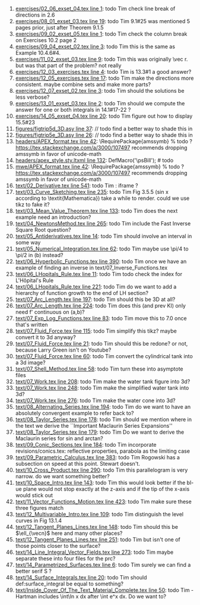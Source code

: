 1. [exercises/02_06_exset_04.tex line 1](../exercises/02_06_exset_04.tex#L1): todo Tim check line break of directions in 2.6
1. [exercises/08_01_exset_03.tex line 19](../exercises/08_01_exset_03.tex#L19): todo Tim 9.1#25 was mentioned 5 pages prior, just after Theorem 9.1.5
1. [exercises/09_02_exset_05.tex line 1](../exercises/09_02_exset_05.tex#L1): todo Tim check the column break on Exercises 10.2 page 2
1. [exercises/09_04_exset_02.tex line 3](../exercises/09_04_exset_02.tex#L3): todo Tim this is the same as Example 10.4.6#4.
1. [exercises/11_02_exset_03.tex line 9](../exercises/11_02_exset_03.tex#L9): todo Tim this was originally \vec r.  but was that part of the problem? not really
1. [exercises/12_03_exercises.tex line 4](../exercises/12_03_exercises.tex#L4): todo Tim is 13.3#1 a good answer?
1. [exercises/12_05_exercises.tex line 17](../exercises/12_05_exercises.tex#L17): todo Tim make the directions more consistent.  maybe combine sets and make more parts?
1. [exercises/12_07_exset_02.tex line 3](../exercises/12_07_exset_02.tex#L3): todo Tim should the solutions be less verbose?
1. [exercises/13_01_exset_03.tex line 2](../exercises/13_01_exset_03.tex#L2): todo Tim should we compute the answer for one or both integrals in 14.1#17-22 ?
1. [exercises/14_05_exset_04.tex line 20](../exercises/14_05_exset_04.tex#L20): todo Tim figure out how to display 15.5#23
1. [figures/figtrip5d_3D.asy line 37](../figures/figtrip5d_3D.asy#L37): // todo find a better way to shade this in
1. [figures/figtrip5e_3D.asy line 26](../figures/figtrip5e_3D.asy#L26): // todo find a better way to shade this in
1. [headers/APEX_format.tex line 42](../headers/APEX_format.tex#L42): \RequirePackage{amssymb} % todo ? https://tex.stackexchange.com/a/3000/107497 recommends dropping amssymb in favor of unicode-math
1. [headers/apex_style.sty.ltxml line 132](../headers/apex_style.sty.ltxml#L132): DefMacro('\psBill'); # todo
1. [mwe/APEX_format.tex line 42](../mwe/APEX_format.tex#L42): \RequirePackage{amssymb} % todo ? https://tex.stackexchange.com/a/3000/107497 recommends dropping amssymb in favor of unicode-math
1. [text/02_Derivative.tex line 541](../text/02_Derivative.tex#L541): todo Tim : iframe ?
1. [text/03_Curve_Sketching.tex line 235](../text/03_Curve_Sketching.tex#L235): todo Tim Fig 3.5.5 (sin x according to \textit{Mathematica}) take a while to render.  could we use tikz to fake it?
1. [text/03_Mean_Value_Theorem.tex line 133](../text/03_Mean_Value_Theorem.tex#L133): todo Tim does the next example need an introduction?
1. [text/04_NewtonsMethod.tex line 265](../text/04_NewtonsMethod.tex#L265): todo Tim include the Fast Inverse Square Root question?
1. [text/05_Antiderivatives.tex line 14](../text/05_Antiderivatives.tex#L14): todo Tim should involve an interval in some way
1. [text/05_Numerical_Integration.tex line 62](../text/05_Numerical_Integration.tex#L62): todo Tim maybe use \pi/4 to \pi/2 in (b) instead?
1. [text/06_Hyperbolic_Functions.tex line 390](../text/06_Hyperbolic_Functions.tex#L390): todo Tim once we have an example of finding an inverse in text/07_Inverse_Functions.tex
1. [text/06_LHopitals_Rule.tex line 11](../text/06_LHopitals_Rule.tex#L11): todo Tim todo check the index for L'Hôpital's Rule
1. [text/06_LHopitals_Rule.tex line 221](../text/06_LHopitals_Rule.tex#L221): todo Tim do we want to add a hierarchy of function growth to the end of LH section?
1. [text/07_Arc_Length.tex line 197](../text/07_Arc_Length.tex#L197): todo Tim should this be 3D at all?
1. [text/07_Arc_Length.tex line 224](../text/07_Arc_Length.tex#L224): todo Tim does this (and prev KI) only need f' continuous on (a,b)?
1. [text/07_Exp_Log_Functions.tex line 83](../text/07_Exp_Log_Functions.tex#L83): todo Tim move this to 7.0 once that's written
1. [text/07_Fluid_Force.tex line 115](../text/07_Fluid_Force.tex#L115): todo Tim simplify this tikz? maybe convert it to 3d anyway?
1. [text/07_Fluid_Force.tex line 21](../text/07_Fluid_Force.tex#L21): todo Tim should this be redone? or not, because Larry Green isn't on Youtube?
1. [text/07_Fluid_Force.tex line 60](../text/07_Fluid_Force.tex#L60): todo Tim convert the cylindrical tank into a 3d image?
1. [text/07_Shell_Method.tex line 58](../text/07_Shell_Method.tex#L58): todo Tim turn these into asymptote files
1. [text/07_Work.tex line 208](../text/07_Work.tex#L208): todo Tim make the water tank figure into 3d?
1. [text/07_Work.tex line 248](../text/07_Work.tex#L248): todo Tim make the simplified water tank into 3d?
1. [text/07_Work.tex line 276](../text/07_Work.tex#L276): todo Tim make the water cone into 3d?
1. [text/08_Alternating_Series.tex line 194](../text/08_Alternating_Series.tex#L194): todo Tim do we want to have an absolutely convergent example to refer back to?
1. [text/08_Taylor_Series.tex line 178](../text/08_Taylor_Series.tex#L178): todo Tim should we mention where in the text we derive the ``Important Maclaurin Series Expansions''
1. [text/08_Taylor_Series.tex line 179](../text/08_Taylor_Series.tex#L179): todo Tim Do we want to derive the Maclaurin series for sin and arctan?
1. [text/09_Conic_Sections.tex line 184](../text/09_Conic_Sections.tex#L184): todo Tim incorporate revisions/conics.tex: reflective properties, parabola as the limiting case
1. [text/09_Parametric_Calculus.tex line 383](../text/09_Parametric_Calculus.tex#L383): todo Tim Rogowski has a subsection on speed at this point.  Stewart doesn't.
1. [text/10_Cross_Product.tex line 290](../text/10_Cross_Product.tex#L290): todo Tim this parallelogram is very narrow.  do we want something better?
1. [text/10_Space_Intro.tex line 143](../text/10_Space_Intro.tex#L143): todo Tim this would look better if the bl-ue plane would not stop exactly at the z-axis and if the tip of the x-axis would stick out
1. [text/11_Vector_Functions_Motion.tex line 423](../text/11_Vector_Functions_Motion.tex#L423): todo Tim make sure these three figures match
1. [text/12_Multivariable_Intro.tex line 109](../text/12_Multivariable_Intro.tex#L109): todo Tim distinguish the level curves in Fig 13.1.4
1. [text/12_Tangent_Planes_Lines.tex line 148](../text/12_Tangent_Planes_Lines.tex#L148): todo Tim should this be $\ell_{\vecn}$ here and many other places?
1. [text/12_Tangent_Planes_Lines.tex line 251](../text/12_Tangent_Planes_Lines.tex#L251): todo Tim but isn't one of those points closer to the surface?
1. [text/14_Line_Integral_Vector_Fields.tex line 273](../text/14_Line_Integral_Vector_Fields.tex#L273): todo Tim maybe separate these into four files for the prc?
1. [text/14_Parametrized_Surfaces.tex line 6](../text/14_Parametrized_Surfaces.tex#L6): todo Tim surely we can find a better serif S ?
1. [text/14_Surface_Integrals.tex line 20](../text/14_Surface_Integrals.tex#L20): todo Tim should def:surface_integral be equal to something?
1. [text/Inside_Cover_Of_The_Text_Material_Complete.tex line 50](../text/Inside_Cover_Of_The_Text_Material_Complete.tex#L50): todo Tim - Hartman includes \int\ln x dx after \int e^x dx.  Do we want to?
